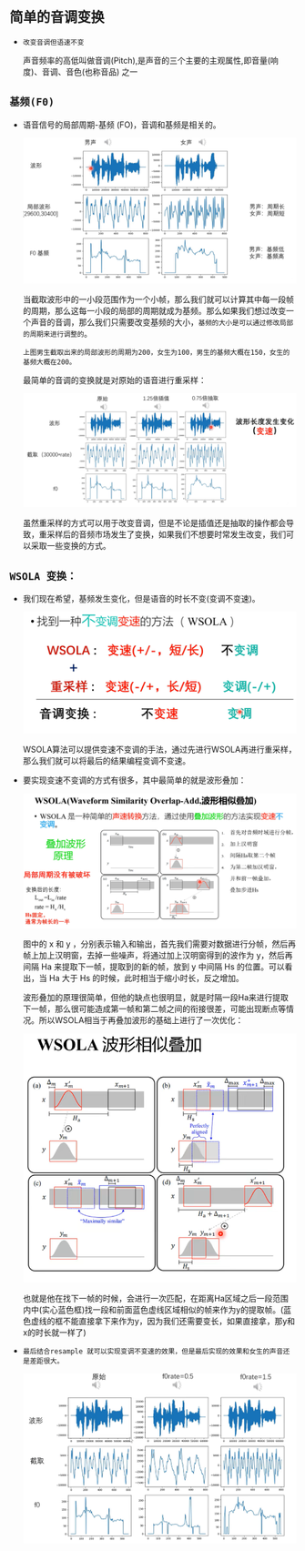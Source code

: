 # `简单的音调变换`

* `改变音调但语速不变`

    声音频率的高低叫做音调(Pitch),是声音的三个主要的主观属性,即音量(响度)、音调、音色(也称音品) 之一

## `基频(F0)`

* 语音信号的局部周期-基频 (FO)，音调和基频是相关的。

    <div align=center><img  src="./static/对比图.jpg"/></div>

    当截取波形中的一小段范围作为一个小帧，那么我们就可以计算其中每一段帧的周期，那么这每一小段的局部的周期就成为基频。那么如果我们想过改变一个声音的音调，那么我们只需要改变基频的大小，`基频的大小是可以通过修改局部的周期来进行调整的`。

    `上图男生截取出来的局部波形的周期为200，女生为100，男生的基频大概在150，女生的基频大概在200。`

    最简单的音调的变换就是对原始的语音进行重采样：

    <div align=center><img  src="./static/resample.jpg"/></div>

    虽然重采样的方式可以用于改变音调，但是不论是插值还是抽取的操作都会导致，重采样后的音频市场发生了变换，如果我们不想要时常发生改变，我们可以采取一些变换的方式。


## `WSOLA 变换：`

* 我们现在希望，基频发生变化，但是语音的时长不变(变调不变速)。

    <div align=center><img  src="./static/变调不变速.jpg"/></div>

    WSOLA算法可以提供变速不变调的手法，通过先进行WSOLA再进行重采样，那么我们就可以将最后的结果编程变调不变速。

* 要实现变速不变调的方式有很多，其中最简单的就是波形叠加：
  
    <div align=center><img  src="./static/波形叠加.jpg"/></div>

    图中的 x 和 y ，分别表示输入和输出，首先我们需要对数据进行分帧，然后再帧上加上汉明窗，去掉一些噪声，将通过加上汉明窗得到的波作为 y，然后再间隔 Ha 来提取下一帧，提取到的新的帧，放到 y 中间隔 Hs 的位置。可以看出，当 Ha 大于 Hs 的时候，此时相当于缩小时长，反之增加。

    波形叠加的原理很简单，但他的缺点也很明显，就是时隔一段Ha来进行提取下一帧，那么很可能造成第一帧和第二帧之间的衔接很差，可能出现断点等情况。所以WSOLA相当于再叠加波形的基础上进行了一次优化：

    <div align=center><img  src="./static/wsola.jpg"/></div>

    也就是他在找下一帧的时候，会进行一次匹配，在距离Ha区域之后一段范围内中(实心蓝色框)找一段和前面蓝色虚线区域相似的帧来作为y的提取帧。(蓝色虚线的框不能直接拿下来作为y，因为我们还需要变长，如果直接拿，那y和x的时长就一样了)


* `最后结合resample 就可以实现变调不变速的效果，但是最后实现的效果和女生的声音还是差距很大。`

    <div align=center><img  src="./static/最后.jpg"/></div>
